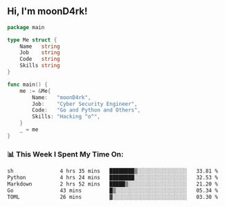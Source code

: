<h2> Hi, I'm moonD4rk!</h2>

```go
package main

type Me struct {
	Name   string
	Job    string
	Code   string
	Skills string
}

func main() {
	me := &Me{
		Name:   "moonD4rk",
		Job:    "Cyber Security Engineer",
		Code:   "Go and Python and Others",
		Skills: "Hacking ^o^",
	}
	_ = me
}
```

<h3>📊 This Week I Spent My Time On:</h3>
<!-- <img align='right' src="https://github-readme-stats.vercel.app/api?username=moond4rk&show_icons=true&theme=radical", width="300" height="150"> -->

<!--START_SECTION:waka-->

```txt
sh               4 hrs 35 mins   ████████▒░░░░░░░░░░░░░░░░   33.81 %
Python           4 hrs 24 mins   ████████░░░░░░░░░░░░░░░░░   32.53 %
Markdown         2 hrs 52 mins   █████▒░░░░░░░░░░░░░░░░░░░   21.20 %
Go               43 mins         █▒░░░░░░░░░░░░░░░░░░░░░░░   05.34 %
TOML             26 mins         ▓░░░░░░░░░░░░░░░░░░░░░░░░   03.30 %
```

<!--END_SECTION:waka-->

